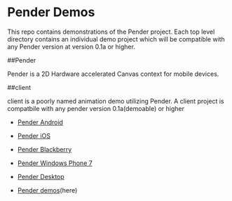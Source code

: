 # Pender Demos

This repo contains demonstrations of the Pender project. Each top level directory contains an individual demo project which will be compatible with any Pender version at version 0.1a or higher.

##Pender

Pender is a 2D Hardware accelerated Canvas context for mobile devices.


##client

client is a poorly named animation demo utilizing Pender. A client project is compatbile with any pender version 0.1a(demoable) or higher


* [Pender Android](https://github.com/doggerelverse/Pender-android)

* [Pender iOS](https://github.com/doggerelverse/Pender-ios)

* [Pender Blackberry](https://github.com/doggerelverse/Pender-blackberry)

* [Pender Windows Phone 7](https://github.com/doggerelverse/Pender-wp7)

* [Pender Desktop](https://github.com/doggerelverse/Pender-desktop)

* [Pender demos](https://github.com/doggerelverse/Pender-demos)(here)
